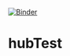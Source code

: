 [![Binder](https://mybinder.org/badge.svg)](https://mybinder.org/v2/gh/SESmodeller/hubTest/master?filepath=bindertest.ipynb)

# hubTest

